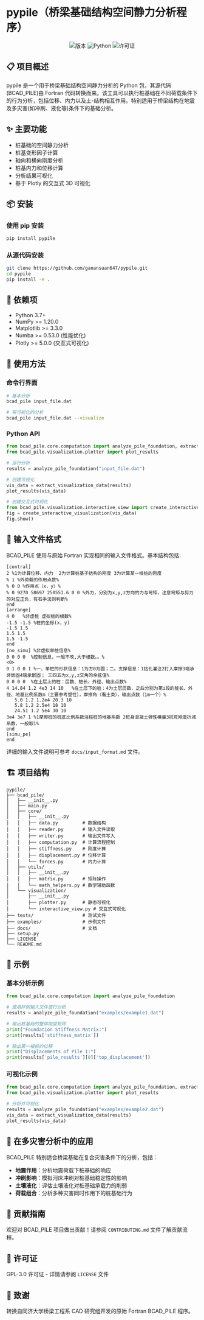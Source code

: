 # pypile（桥梁基础结构空间静力分析程序）

<div align="center">

![版本](https://img.shields.io/badge/版本-1.0.0-blue)
![Python](https://img.shields.io/badge/Python-3.7+-green)
![许可证](https://img.shields.io/badge/许可证-GPL--3.0-orange)

</div>

## 📋 项目概述

pypile 是一个用于桥梁基础结构空间静力分析的 Python 包，其源代码(BCAD_PILE)由 Fortran 代码转换而来。该工具可以执行桩基础在不同荷载条件下的行为分析，包括位移、内力以及土-结构相互作用。特别适用于桥梁结构在地震及多灾害(如冲刷、液化等)条件下的基础分析。

## ✨ 主要功能

- 桩基础的空间静力分析
- 桩基变形因子计算
- 轴向和横向刚度分析
- 桩基内力和位移计算
- 分析结果可视化
- 基于 Plotly 的交互式 3D 可视化

## 📦 安装

### 使用 pip 安装

```bash
pip install pypile
```

### 从源代码安装

```bash
git clone https://github.com/ganansuan647/pypile.git
cd pypile
pip install -e .
```

## 🔧 依赖项

- Python 3.7+
- NumPy >= 1.20.0
- Matplotlib >= 3.3.0
- Numba >= 0.53.0 (性能优化)
- Plotly >= 5.0.0 (交互式可视化)

## 📘 使用方法

### 命令行界面

```bash
# 基本分析
bcad_pile input_file.dat

# 带可视化的分析
bcad_pile input_file.dat --visualize
```

### Python API

```python
from bcad_pile.core.computation import analyze_pile_foundation, extract_visualization_data
from bcad_pile.visualization.plotter import plot_results

# 运行分析
results = analyze_pile_foundation("input_file.dat")

# 创建可视化
vis_data = extract_visualization_data(results)
plot_results(vis_data)

# 创建交互式可视化
from bcad_pile.visualization.interactive_view import create_interactive_visualization
fig = create_interactive_visualization(vis_data)
fig.show()
```

## 📄 输入文件格式

BCAD_PILE 使用与原始 Fortran 实现相同的输入文件格式。基本结构包括:

```
[contral]
2 %1为计算位移、内力  2为计算桩基子结构的刚度 3为计算某一根桩的刚度
% 1 %外荷载的作用点数%
% 0 0 %作用点（x，y）%
% 0 9270 58697 250551.6 0 0 %外力，分别为x,y,z方向的力与弯矩，注意弯矩与剪力的对应正负，有右手法则判断%
end
[arrange]
4 0   %非虚桩 虚拟桩的根数%
-1.5 -1.5 %桩的坐标(x，y)
-1.5 1.5 
1.5 1.5 
1.5 -1.5 
end
[no_simu] %非虚拟单桩信息%
0 0 0 0  %控制信息，一般不改,大于根数。。%
<0>
0 1 0 0 1 %一、单桩的形状信息：1为方0为圆；二。支撑信息：1钻孔灌注2打入摩擦3端承非嵌固4端承嵌固； 三四五为x,y,z交角的余弦值%
0 0 0 0  %在土层上的桩：层数、桩长、外径、输出点数%
4 14.84 1.2 4e3 14 10   %在土层下的桩：4为土层层数，之后分别为第i段的桩长、外径、地基比例系数m（主要参考塑性），摩擦角（看土类），输出点数（1m一个）%
   5.0 1.2 1.2e4 20.3 10
   5.8 1.2 2.5e4 18 10
   24.51 1.2 5e4 30 10
3e4 3e7 1 %1摩擦桩的桩底比例系数活柱桩的地基系数 2桩身混凝土弹性模量3抗弯刚度折减系数，一般取1%
end
[simu_pe]
end
```

详细的输入文件说明可参考 `docs/input_format.md` 文件。

## 🏗️ 项目结构

```
pypile/
├── bcad_pile/
│   ├── __init__.py
│   ├── main.py
│   ├── core/
│   │   ├── __init__.py
│   │   ├── data.py         # 数据结构
│   │   ├── reader.py       # 输入文件读取
│   │   ├── writer.py       # 输出文件写入
│   │   ├── computation.py  # 计算流程控制
│   │   ├── stiffness.py    # 刚度计算
│   │   ├── displacement.py # 位移计算
│   │   └── forces.py       # 内力计算
│   ├── utils/
│   │   ├── __init__.py
│   │   ├── matrix.py       # 矩阵操作
│   │   └── math_helpers.py # 数学辅助函数
│   └── visualization/
│       ├── __init__.py
│       ├── plotter.py      # 静态可视化
│       └── interactive_view.py # 交互式可视化
├── tests/                  # 测试文件
├── examples/               # 示例文件
├── docs/                   # 文档
├── setup.py
├── LICENSE
└── README.md
```

## 🌟 示例

### 基本分析示例

```python
from bcad_pile.core.computation import analyze_pile_foundation

# 使用样例输入文件进行分析
results = analyze_pile_foundation("examples/example1.dat")

# 输出桩基础的整体刚度矩阵
print("Foundation Stiffness Matrix:")
print(results['stiffness_matrix'])

# 输出第一根桩的位移
print("Displacements of Pile 1:")
print(results['pile_results'][0]['top_displacement'])
```

### 可视化示例

```python
from bcad_pile.core.computation import analyze_pile_foundation, extract_visualization_data
from bcad_pile.visualization.plotter import plot_results

# 分析并可视化
results = analyze_pile_foundation("examples/example2.dat")
vis_data = extract_visualization_data(results)
plot_results(vis_data)
```

## 🌊 在多灾害分析中的应用

BCAD_PILE 特别适合桥梁基础在复合灾害条件下的分析，包括：

- **地震作用**：分析地震荷载下桩基础的响应
- **冲刷影响**：模拟河床冲刷对桩基础稳定性的影响
- **土壤液化**：评估土壤液化对桩基础承载力的削弱
- **荷载组合**：分析多种灾害同时作用下的桩基础行为

## 👥 贡献指南

欢迎对 BCAD_PILE 项目做出贡献！请参阅 `CONTRIBUTING.md` 文件了解贡献流程。

## 📜 许可证

GPL-3.0 许可证 - 详情请参阅 `LICENSE` 文件

## 🙏 致谢

转换自同济大学桥梁工程系 CAD 研究组开发的原始 Fortran BCAD_PILE 程序。
